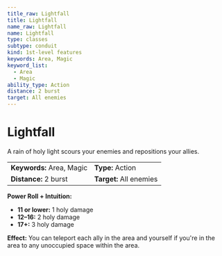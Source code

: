 ```yaml
---
title_raw: Lightfall
title: Lightfall
name_raw: Lightfall
name: Lightfall
type: classes
subtype: conduit
kind: 1st-level features
keywords: Area, Magic
keyword_list:
  - Area
  - Magic
ability_type: Action
distance: 2 burst
target: All enemies
---
```


# Lightfall

A rain of holy light scours your enemies and repositions your allies.

|                           |                         |
| :------------------------ | :---------------------- |
| **Keywords:** Area, Magic | **Type:** Action        |
| **Distance:** 2 burst     | **Target:** All enemies |

**Power Roll + Intuition:**

- **11 or lower:** 1 holy damage
- **12–16:** 2 holy damage
- **17+:** 3 holy damage

**Effect:** You can teleport each ally in the area and yourself if you're in the area to any unoccupied space within the area.
